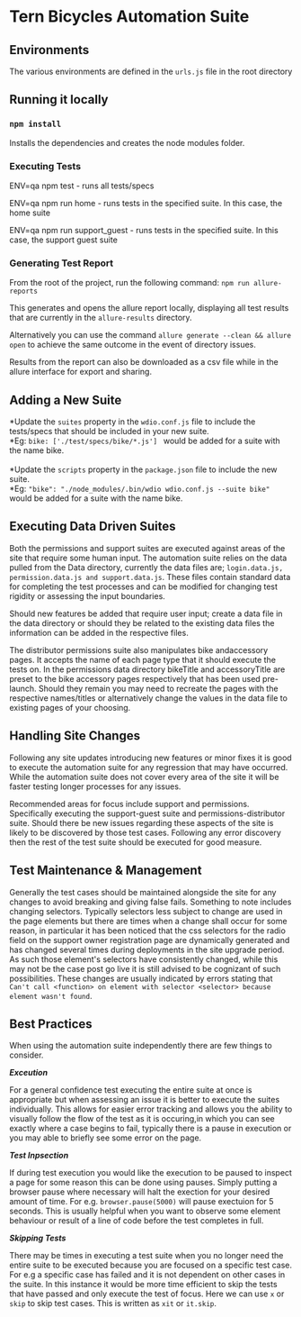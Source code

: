# Tern Bicycles Automation Suite

## Environments
The various environments are defined in the `urls.js` file in the root directory

## Running it locally

### `npm install`

Installs the dependencies and creates the node modules folder.<br />

### Executing Tests

ENV=qa npm test - runs all tests/specs <br />

ENV=qa npm run home - runs tests in the specified suite. In this case, the home suite<br />

ENV=qa npm run support_guest - runs tests in the specified suite. In this case, the support guest suite<br />

### Generating Test Report

From the root of the project, run the following command: `npm run allure-reports` <br />

This generates and opens the allure report locally, displaying all test results that are currently in the `allure-results` directory. <br />

Alternatively you can use the command `allure generate --clean && allure open` to achieve the same outcome in the event of directory issues.<br/>

Results from the report can also be downloaded as a csv file while in the allure interface for export and sharing.

## Adding a New Suite

*Update the `suites` property in the `wdio.conf.js` file to include the tests/specs that should be included in your new suite.<br/>
    *Eg: `bike: ['./test/specs/bike/*.js'] ` would be added for a suite with the name bike.<br/><br/>
*Update the `scripts` property in the `package.json` file to include the new suite.<br />
    *Eg: `"bike": "./node_modules/.bin/wdio wdio.conf.js --suite bike"` would be added for a suite with the name bike.<br/>


## Executing Data Driven Suites

Both the permissions and support suites are executed against areas of the site that require some human input. The automation suite relies on the data pulled from the Data directory, currently the data files are; `login.data.js, permission.data.js and support.data.js`. These files contain standard data for completing the test processes and can be modified for changing test rigidity or assessing the input boundaries. </br>

Should new features be added that require user input; create a data file in the data directory or should they be related to the existing data files the information can be added in the respective files.

The distributor permissions suite also manipulates bike andaccessory pages. It accepts the name of each page type that it should execute the tests on. In the permissions data directory bikeTitle and accessoryTitle are preset to the bike accessory pages respectively that has been used pre-launch. Should they remain you may need to recreate the pages with the respective names/titles or alternatively change the values in the data file to existing pages of your choosing.


## Handling Site Changes

Following any site updates introducing new features or minor fixes it is good to execute the automation suite for any regression that may have occurred. While the automation suite does not cover every area of the site it will be faster testing longer processes for any issues.<br/>

Recommended areas for focus include support and permissions. Specifically executing the support-guest suite and permissions-distributor suite. Should there be new issues regarding these aspects of the site is likely to be discovered by those test cases. Following any error discovery then the rest of the test suite should be executed for good measure.


## Test Maintenance & Management

Generally the test cases should be maintained alongside the site for any changes to avoid breaking and giving false fails. Something to note includes changing selectors. Typically selectors less subject to change are used in the page elements but there are times when a change shall occur for some reason, in particular it has been noticed that the css selectors for the radio field on the support owner registration page are dynamically generated and has changed several times during deployments in the site upgrade period. As such those element's selectors have consistently changed, while this may not be the case post go live it is still advised to be cognizant of such possibilities. 
These changes are usually indicated by errors stating that `Can't call <function> on element with selector <selector> because element wasn't found`. <br/>

## Best Practices

When using the automation suite independently there are few things to consider. <br/>

***Exceution***

For a general confidence test executing the entire suite at once is appropriate but when assessing an issue it is better to execute the suites individually. This allows for easier error tracking and allows you the ability to visually follow the flow of the test as it is occuring,in which you can see exactly where a case begins to fail, typically there is a pause in execution or you may able to briefly see some error on the page. <br/>

***Test Inpsection***

If during test execution you would like the execution to be paused to inspect a page for some reason this can be done using pauses. Simply putting a browser pause where necessary will halt the exection for your desired amount of time. For e.g. `browser.pause(5000)` will pause exectuion for 5 seconds. This is usually helpful when you want to observe some element behaviour or result of a line of code before the test completes in full.<br/>

***Skipping Tests***

There may be times in executing a test suite when you no longer need the entire suite to be executed because you are focused on a specific test case. For e.g a specific case has failed and it is not dependent on other cases in the suite. In this instance it would be more time efficient to skip the tests that have passed and only execute the test of focus. Here we can use `x` or `skip` to skip test cases. This is written as 
`xit` or `it.skip`.

